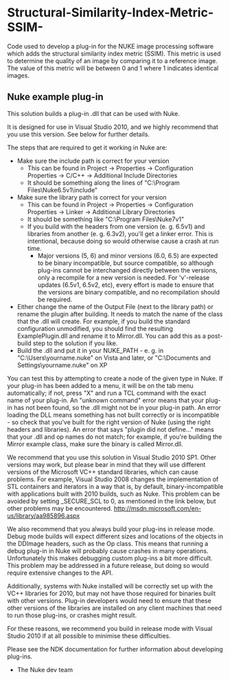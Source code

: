 # Structural-Similarity-Index-Metric-SSIM-
Code used to develop a plug-in for the NUKE image processing software which adds the structural similarity index metric (SSIM). This metric is used to determine the quality of an image by comparing it to a reference image. The value of this metric will be between 0 and 1 where 1 indicates identical images.

Nuke example plug-in
--------------------

This solution builds a plug-in .dll that can be used with Nuke.

It is designed for use in Visual Studio 2010, and we highly recommend that you use this version.  See below for further
details.

The steps that are required to get it working in Nuke are:
- Make sure the include path is correct for your version
  - This can be found in Project -> Properties -> Configuration Properties -> C/C++ -> Additional Include Directories
  - It should be something along the lines of "C:\Program Files\Nuke6.5v1\include"
- Make sure the library path is correct for your version
  - This can be found in Project -> Properties -> Configuration Properties -> Linker -> Additional Library Directories
  - It should be something like "C:\Program Files\Nuke7v1"
  - If you build with the headers from one version (e. g. 6.5v1) and libraries from another (e. g. 6.3v2), you'll get a
    linker error.  This is intentional, because doing so would otherwise cause a crash at run time.
    - Major versions (5, 6) and minor versions (6.0, 6.5) are expected to be binary incompatible, but source compatible, so
      although plug-ins cannot be interchanged directly between the versions, only a recompile for a new version is needed.
      For 'v'-release updates (6.5v1, 6.5v2, etc), every effort is made to ensure that the versions are binary compatible,
      and no recompilation should be required.
- Either change the name of the Output File (next to the library path) or rename the plugin after building.  It needs to
  match the name of the class that the .dll will create.  For example, if you build the standard configuration unmodified,
  you should find the resulting ExamplePlugin.dll and rename it to Mirror.dll.  You can add this as a post-build step to the
  solution if you like.
- Build the .dll and put it in your NUKE_PATH - e. g. in "C:\Users\yourname\.nuke" on Vista and later, or
  "C:\Documents and Settings\yourname\.nuke" on XP

You can test this by attempting to create a node of the given type in Nuke.  If your plug-in has been added to a menu, it
will be on the tab menu automatically; if not, press "X" and run a TCL command with the exact name of your plug-in.  An
"unknown command" error means that your plug-in has not been found, so the .dll might not be in your plug-in path.  An
error loading the DLL means something has not built correctly or is incompatible - so check that you've built for the
right version of Nuke (using the right headers and libraries).
An error that says "plugin did not define..." means that your .dll and op names do not match; for example, if you're
building the Mirror example class, make sure the binary is called Mirror.dll.

We recommend that you use this solution in Visual Studio 2010 SP1.  Other versions may work, but please bear in mind that
they will use different versions of the Microsoft VC++ standard libraries, which can cause problems.  For example, Visual
Studio 2008 changes the implementation of STL containers and iterators in a way that is, by default, binary-incompatible
with applications built with 2010 builds, such as Nuke.  This problem can be avoided by setting _SECURE_SCL to 0, as
mentioned in the link below, but other problems may be encountered.
http://msdn.microsoft.com/en-us/library/aa985896.aspx

We also recommend that you always build your plug-ins in release mode.  Debug mode builds will expect different sizes and
locations of the objects in the DDImage headers, such as the Op class.  This means that running a debug plug-in in Nuke
will probably cause crashes in many operations.  Unfortunately this makes debugging custom plug-ins a bit more difficult.
This problem may be addressed in a future release, but doing so would require extensive changes to the API.

Additionally, systems with Nuke installed will be correctly set up with the VC++ libraries for 2010, but may not have
those required for binaries built with other versions.  Plug-in developers would need to ensure that these other versions
of the libraries are installed on any client machines that need to run those plug-ins, or crashes might result.

For these reasons, we recommend you build in release mode with Visual Studio 2010 if at all possible to minimise
these difficulties.

Please see the NDK documentation for further information about developing plug-ins.

- The Nuke dev team
